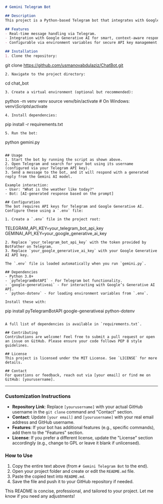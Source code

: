 ```markdown
# Gemini Telegram Bot

## Description
This project is a Python-based Telegram bot that integrates with Google Generative AI to provide intelligent responses to user messages. It leverages the power of the Gemini 1.5 Flash model to generate human-like text replies in real-time, making it a versatile tool for conversational automation.

## Features
- Real-time message handling via Telegram.
- Integration with Google Generative AI for smart, context-aware responses.
- Configurable via environment variables for secure API key management.

## Installation
1. Clone the repository:
   ```
   git clone https://github.com/usmanovabdulaziz/ChatBot.git
   ```
2. Navigate to the project directory:
   ```
   cd chat_bot
   ```
3. Create a virtual environment (optional but recommended):
   ```
   python -m venv venv
   source venv/bin/activate  # On Windows: venv\Scripts\activate
   ```
4. Install dependencies:
   ```
   pip install -r requirements.txt
   ```
5. Run the bot:
   ```
   python gemini.py
   ```

## Usage
1. Start the bot by running the script as shown above.
2. Open Telegram and search for your bot using its username (configured via your Telegram API key).
3. Send a message to the bot, and it will respond with a generated reply from the Gemini AI model.

Example interaction:
- User: "What is the weather like today?"
- Bot: [AI-generated response based on the prompt]

## Configuration
The bot requires API keys for Telegram and Google Generative AI. Configure these using a `.env` file:

1. Create a `.env` file in the project root:
   ```
   TELEGRAM_API_KEY=your_telegram_bot_api_key
   GEMINAI_API_KEY=your_google_generative_ai_key
   ```
2. Replace `your_telegram_bot_api_key` with the token provided by BotFather on Telegram.
3. Replace `your_google_generative_ai_key` with your Google Generative AI API key.

The `.env` file is loaded automatically when you run `gemini.py`.

## Dependencies
- Python 3.8+
- `pyTelegramBotAPI` - For Telegram bot functionality.
- `google-generativeai` - For interacting with Google’s Generative AI API.
- `python-dotenv` - For loading environment variables from `.env`.

Install these with:
```
pip install pyTelegramBotAPI google-generativeai python-dotenv
```

A full list of dependencies is available in `requirements.txt`.

## Contributing
Contributions are welcome! Feel free to submit a pull request or open an issue on GitHub. Please ensure your code follows PEP 8 style guidelines.

## License
This project is licensed under the MIT License. See `LICENSE` for more details.

## Contact
For questions or feedback, reach out via [your email] or find me on GitHub: [yourusername].
```

---

### Customization Instructions
- **Repository Link**: Replace `[yourusername]` with your actual GitHub username in the `git clone` command and "Contact" section.
- **Contact**: Update `[your email]` and `[yourusername]` with your real email address and GitHub username.
- **Features**: If your bot has additional features (e.g., specific commands), add them to the "Features" section.
- **License**: If you prefer a different license, update the "License" section accordingly (e.g., change to GPL or leave it blank if unlicensed).

### How to Use
1. Copy the entire text above (from `# Gemini Telegram Bot` to the end).
2. Open your project folder and create or edit the `README.md` file.
3. Paste the copied text into `README.md`.
4. Save the file and push it to your GitHub repository if needed.

This README is concise, professional, and tailored to your project. Let me know if you need any adjustments!
